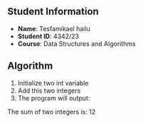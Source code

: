 ##  Student Information
- **Name**: Tesfamikael hailu
- **Student ID**: 4342/23
- **Course**: Data Structures and Algorithms
 ## Algorithm
1. Initialize two int variable
2. Add this two integers
3.    The program will output:

   The sum of two integers is: 12
   
    

